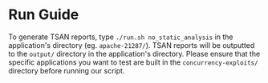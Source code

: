 # Run Guide
To generate TSAN reports, type `./run.sh no_static_analysis` in the application's directory (eg. `apache-21287/`).  TSAN reports will be outputted to the `output/` directory in the application's directory.  Please ensure that the specific applications you want to test are built in the `concurrency-exploits/` directory before running our script.
